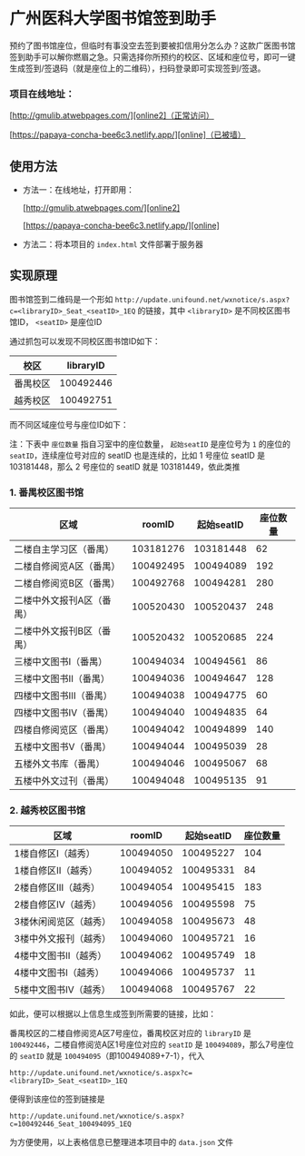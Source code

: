 # 广州医科大学图书馆签到助手

预约了图书馆座位，但临时有事没空去签到要被扣信用分怎么办？这款广医图书馆签到助手可以解你燃眉之急。只需选择你所预约的校区、区域和座位号，即可一键生成签到/签退码（就是座位上的二维码），扫码登录即可实现签到/签退。

### 项目在线地址：

[http://gmulib.atwebpages.com/][online2]（正常访问）

[https://papaya-concha-bee6c3.netlify.app/][online]（已被墙）

## 使用方法

- 方法一：在线地址，打开即用：

  [http://gmulib.atwebpages.com/][online2]

  [https://papaya-concha-bee6c3.netlify.app/][online]

- 方法二：将本项目的 `index.html` 文件部署于服务器

## 实现原理

图书馆签到二维码是一个形如 `http://update.unifound.net/wxnotice/s.aspx?c=<libraryID>_Seat_<seatID>_1EQ` 的链接，其中 `<libraryID>` 是不同校区图书馆ID， `<seatID>` 是座位ID

通过抓包可以发现不同校区图书馆ID如下：

| 校区 | libraryID |
| --------- | ------- |
| 番禺校区 | 100492446 |
| 越秀校区 | 100492751 |

而不同区域座位号与座位ID如下：

注：下表中 `座位数量` 指自习室中的座位数量， `起始seatID` 是座位号为 `1` 的座位的 `seatID`，连续座位号对应的 seatID 也是连续的，比如 1 号座位 seatID 是 103181448，那么 2 号座位的 seatID 就是 103181449，依此类推

### 1. 番禺校区图书馆

| 区域 | roomID | 起始seatID |座位数量 | 
| --- | ---- | :-------: | --------- |
| 二楼自主学习区（番禺） | 103181276 | 103181448 | 62 |
| 二楼自修阅览A区（番禺） | 100492495 | 100494089 | 192 |
| 二楼自修阅览B区（番禺） | 100492768 | 100494281 | 280 |
| 二楼中外文报刊A区（番禺） | 100520430 | 100520437 | 248 |
| 二楼中外文报刊B区（番禺） | 100520432 | 100520685 | 224 |
| 三楼中文图书I（番禺） | 100494034 | 100494561 | 86 |
| 三楼中文图书Ⅱ（番禺） | 100494036 | 100494647 | 128 |
| 四楼中文图书Ⅲ（番禺） | 100494038 | 100494775 | 60 |
| 四楼中文图书Ⅳ（番禺） | 100494040 | 100494835 | 64 |
| 四楼自修阅览区（番禺） | 100494042 | 100494899 | 140 |
| 五楼中文图书Ⅴ（番禺） | 100494044 | 100495039 | 28 |
| 五楼外文书库（番禺） | 100494046 | 100495067 | 68 |
| 五楼中外文过刊（番禺） | 100494048 | 100495135 | 91 |

### 2. 越秀校区图书馆

| 区域 | roomID | 起始seatID |座位数量 | 
| --- | ---- | :-------: | --------- |
| 1楼自修区Ⅰ（越秀） | 100494050 | 100495227 | 104 |
| 1楼自修区Ⅱ（越秀） | 100494052 | 100495331 | 84 |
| 2楼自修区Ⅲ（越秀） | 100494054 | 100495415 | 183 |
| 2楼自修区Ⅳ（越秀） | 100494056 | 100495598 | 75 |
| 3楼休闲阅览区（越秀） | 100494058 | 100495673 | 48 |
| 3楼中外文报刊（越秀） | 100494060 | 100495721 | 16 |
| 4楼中文图书Ⅱ（越秀） | 100494062 | 100495749 | 18 |
| 4楼中文图书Ⅰ（越秀） | 100494066 | 100495737 | 11 |
| 5楼中文图书Ⅳ（越秀） | 100494068 | 100495767 | 22 |

如此，便可以根据以上信息生成签到所需要的链接，比如：

番禺校区的二楼自修阅览A区7号座位，番禺校区对应的 `libraryID` 是 `100492446`，二楼自修阅览A区1号座位对应的 `seatID` 是 `100494089`，那么7号座位的 `seatID` 就是 `100494095`（即100494089+7-1），代入

`http://update.unifound.net/wxnotice/s.aspx?c=<libraryID>_Seat_<seatID>_1EQ`

便得到该座位的签到链接是

`http://update.unifound.net/wxnotice/s.aspx?c=100492446_Seat_100494095_1EQ`

为方便使用，以上表格信息已整理进本项目中的 `data.json` 文件

[online]: https://papaya-concha-bee6c3.netlify.app/
[online2]: http://gmulib.atwebpages.com/
